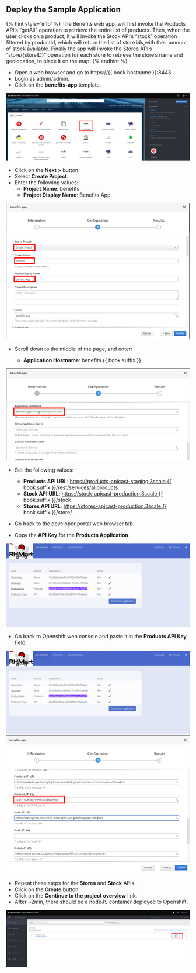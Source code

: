 ## Deploy the Sample Application

{% hint style='info' %}
The Benefits web app, will first invoke the Products API’s “getAll” operation to retrieve the entire list of products. Then, when the user clicks on a product, it will invoke the Stock API’s “stock” operation filtered by productid, which will return the list of store ids,with their amount of stock available. Finally the app will invoke the Stores API’s “store/{storeID}” operation for each store to retrieve the store’s name and geolocation, to place it on the map.
{% endhint %}

* Open a web browser and go to https://{{ book.hostname }}:8443
* Login as admin/admin.
* Click on the **benefits-app** template.

![](../assets/Selection_419.png)

* Click on the **Next >** button.
* Select **Create Project**.
* Enter the following values:
    * **Project Name**: benefits
    * **Project Display Name**: Benefits App
    
![](../assets/Selection_420.png)
    
* Scroll down to the middle of the page, and enter:

    * **Application Hostname**: benefits.{{ book.suffix }}
    
![](../assets/Selection_421.png)

* Set the following values:
    * **Products API URL**: https://products-apicast-staging.3scale.{{ book.suffix }}/rest/services/allproducts
    * **Stock API URL**: https://stock-apicast-production.3scale.{{ book.suffix }}/stock
    * **Stores API URL**: https://stores-apicast-production.3scale.{{ book.suffix }}/store/

* Go back to the developer portal web browser tab.
* Copy the **API Key** for the **Products Application**.

![](../assets/Selection_439.png)

* Go back to Openshift web console and paste it in the **Products API Key** field.

![](../assets/Selection_439.png)
![](../assets/Selection_477.png)


* Repeat these steps for the **Stores** and **Stock** APIs.
* Click on the **Create** button.
* Click on the **Continue to the project overview** link.
* After ~2min, there should be a nodeJS container deployed to Openshift.

![](../assets/Selection_441.png)